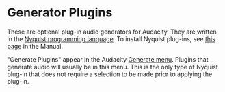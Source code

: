 # Generator Plugins

These are optional plug-in audio generators for Audacity. They are written in the [Nyquist programming language](https://manual.audacityteam.org/man/nyquist.html). To install Nyquist plug-ins, see [this page](https://manual.audacityteam.org/man/customization.html#plug-ins) in the Manual.

"Generate Plugins" appear in the Audacity [Generate menu](https://manual.audacityteam.org/man/generate\_menu.html). Plugins that generate audio will usually be in this menu. This is the only type of Nyquist plug-in that does not require a selection to be made prior to applying the plug-in.
